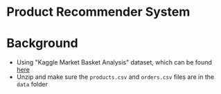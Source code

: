 # Product Recommender System

# Background
* Using "Kaggle Market Basket Analysis" dataset, which can be found [here](https://www.kaggle.com/competitions/instacart-market-basket-analysis/data)
* Unzip and make sure the `products.csv` and `orders.csv` files are in the `data` folder